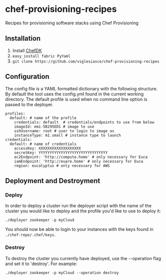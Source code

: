 chef-provisioning-recipes
=========================

Recipes for provisioning software stacks using Chef Provisioning

## Installation
1.  Install [ChefDK](https://downloads.chef.io/chef-dk/)
2.  ```easy_install fabric PyYaml```
3.  ```git clone https://github.com/viglesiasce/chef-provisioning-recipes```

## Configuration
The config file is a YAML formatted dictionary with the following structure.
By default the tool uses the config.yml found in the current working directory.
The default profile is used when no command line option is passed to the deployer.

```
profiles:
  default: # name of the profile
    credentials: default  # credentials/endpoints to use from below
    imageId: emi-5B295ED1 # image to use
    sshUsername: root # user to login to image as
    instanceType: m1.small # instance type to launch
credentials:
  default: # name of credentials
    accessKey: XXXXXXXXXXXXXXXXXXX
    secretKey: YYYYYYYYYYYYYYYYYYYYYYYYYYYYYYY
    ec2Endpoint: 'http://compute.home' # only necessary for Euca
    iamEndpoint: 'http://euare.home' # only necessary for Euca
    region: eucalyptus # only necessary for AWS
```

## Deployment and Destroyment
### Deploy
In order to deploy a cluster run the deployer script with the name of the cluster
you would like to deploy and the profile you'd like to use to deploy it:

```
./deployer zookeeper -p myCloud
```

You should now be able to login to your instances with the keys found in ```./chef-repo/.chef/keys```.

### Destroy
To destroy the cluster you currently have deployed, use the --operation flag and
set it to 'destroy'. For example:

```
./deployer zookeeper -p myCloud --operation destroy
```
